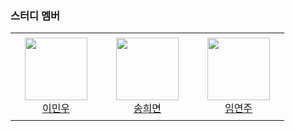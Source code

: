 ### 스터디 멤버

<table>
    <tr height="140px">
        <td align="center" width="130px">
            <a href="https://github.com/minwoo9629"><img height="100px" width="100px" src="https://avatars.githubusercontent.com/u/46440898?v=4"/></a>
            <br />
            <a href="https://github.com/minwoo9629">이민우</a>
        </td>
        <td align="center" width="130px">
            <a href="kiki932314@gmail.com"><img height="100px" width="100px" src=""/></a>
            <br />
            <a href="https://github.com/chasonghui">송희면</a>
        </td>
        <td align="center" width="130px">
            <a href="yeonj99@naver.com"><img height="100px" width="100px" src=""/></a>
            <br />
            <a href="https://github.com/cornsilk-tea">임연주</a>
        </td>
    </tr>
</table>
